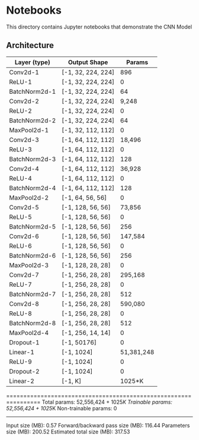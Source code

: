 # Notebooks

This directory contains Jupyter notebooks that demonstrate the CNN Model

## Architecture

| Layer (type)  | Output Shape       | Params     |
| ------------- | ------------------ | ---------- |
| Conv2d-1      | [-1, 32, 224, 224] | 896        |
| ReLU-1        | [-1, 32, 224, 224] | 0          |
| BatchNorm2d-1 | [-1, 32, 224, 224] | 64         |
| Conv2d-2      | [-1, 32, 224, 224] | 9,248      |
| ReLU-2        | [-1, 32, 224, 224] | 0          |
| BatchNorm2d-2 | [-1, 32, 224, 224] | 64         |
| MaxPool2d-1   | [-1, 32, 112, 112] | 0          |
| Conv2d-3      | [-1, 64, 112, 112] | 18,496     |
| ReLU-3        | [-1, 64, 112, 112] | 0          |
| BatchNorm2d-3 | [-1, 64, 112, 112] | 128        |
| Conv2d-4      | [-1, 64, 112, 112] | 36,928     |
| ReLU-4        | [-1, 64, 112, 112] | 0          |
| BatchNorm2d-4 | [-1, 64, 112, 112] | 128        |
| MaxPool2d-2   | [-1, 64, 56, 56]   | 0          |
| Conv2d-5      | [-1, 128, 56, 56]  | 73,856     |
| ReLU-5        | [-1, 128, 56, 56]  | 0          |
| BatchNorm2d-5 | [-1, 128, 56, 56]  | 256        |
| Conv2d-6      | [-1, 128, 56, 56]  | 147,584    |
| ReLU-6        | [-1, 128, 56, 56]  | 0          |
| BatchNorm2d-6 | [-1, 128, 56, 56]  | 256        |
| MaxPool2d-3   | [-1, 128, 28, 28]  | 0          |
| Conv2d-7      | [-1, 256, 28, 28]  | 295,168    |
| ReLU-7        | [-1, 256, 28, 28]  | 0          |
| BatchNorm2d-7 | [-1, 256, 28, 28]  | 512        |
| Conv2d-8      | [-1, 256, 28, 28]  | 590,080    |
| ReLU-8        | [-1, 256, 28, 28]  | 0          |
| BatchNorm2d-8 | [-1, 256, 28, 28]  | 512        |
| MaxPool2d-4   | [-1, 256, 14, 14]  | 0          |
| Dropout-1     | [-1, 50176]        | 0          |
| Linear-1      | [-1, 1024]         | 51,381,248 |
| ReLU-9        | [-1, 1024]         | 0          |
| Dropout-2     | [-1, 1024]         | 0          |
| Linear-2      | [-1, K]            | 1025\*K    |

================================================================
Total params: 52,556,424 + 1025*K
Trainable params: 52,556,424 + 1025*K
Non-trainable params: 0

---

Input size (MB): 0.57
Forward/backward pass size (MB): 116.44
Parameters size (MB): 200.52
Estimated total size (MB): 317.53
